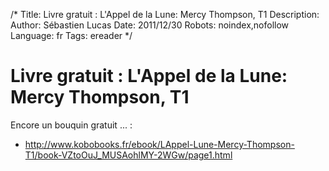 /*
Title: Livre gratuit : L'Appel de la Lune: Mercy Thompson, T1
Description: 
Author: Sébastien Lucas
Date: 2011/12/30
Robots: noindex,nofollow
Language: fr
Tags: ereader
*/
# Livre gratuit : L'Appel de la Lune: Mercy Thompson, T1

Encore un bouquin gratuit ... :

* http://www.kobobooks.fr/ebook/LAppel-Lune-Mercy-Thompson-T1/book-VZtoOuJ_MUSAohlMY-2WGw/page1.html

